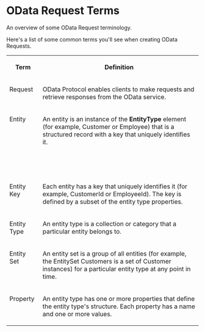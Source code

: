 <!-- loioa3b0e95a51644d7db1a831d53ecdad7b -->

# OData Request Terms

An overview of some OData Request terminology.

Here's a list of some common terms you'll see when creating OData Requests.


<table>
<tr>
<th valign="top">

Term



</th>
<th valign="top">

Definition



</th>
</tr>
<tr>
<td valign="top">

Request



</td>
<td valign="top">

OData Protocol enables clients to make requests and retrieve responses from the OData service.



</td>
</tr>
<tr>
<td valign="top">

Entity



</td>
<td valign="top">

An entity is an instance of the **EntityType** element \(for example, Customer or Employee\) that is a structured record with a key that uniquely identifies it.



</td>
</tr>
<tr>
<td valign="top">

 



</td>
<td valign="top">

 



</td>
</tr>
<tr>
<td valign="top">

Entity Key



</td>
<td valign="top">

Each entity has a key that uniquely identifies it \(for example, CustomerId or EmployeeId\). The key is defined by a subset of the entity type properties.



</td>
</tr>
<tr>
<td valign="top">

Entity Type



</td>
<td valign="top">

An entity type is a collection or category that a particular entity belongs to.



</td>
</tr>
<tr>
<td valign="top">

Entity Set



</td>
<td valign="top">

An entity set is a group of all entities \(for example, the EntitySet Customers is a set of Customer instances\) for a particular entity type at any point in time.



</td>
</tr>
<tr>
<td valign="top">

Property



</td>
<td valign="top">

An entity type has one or more properties that define the entity type's structure. Each property has a name and one or more values.



</td>
</tr>
</table>


